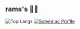 
## rams's 🐣

![Top Langs](https://github-readme-stats.vercel.app/api/top-langs/?username=ramuering&layout=compact&theme=highcontrast)
[![Solved.ac Profile](http://mazassumnida.wtf/api/v2/generate_badge?boj=sugarone426)](https://solved.ac/sugarone426/)
